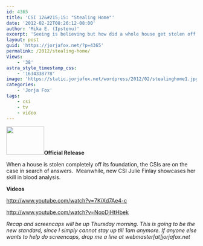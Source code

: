 ```yaml
---
id: 4365
title: 'CSI 12&#215;15: "Stealing Home"'
date: '2012-02-22T08:26:12-08:00'
author: 'Mika E. (Ipstenu)'
excerpt: 'Seeing is believing but how did a whole house get stolen off its foundation?  2/22 10pm ET/PT tonight!'
layout: post
guid: 'https://jorjafox.net/?p=4365'
permalink: /2012/stealing-home/
Views:
    - '38'
astra_style_timestamp_css:
    - '1634338778'
image: 'https://static.jorjafox.net/wordpress/2012/02/stealinghome1.jpg'
categories:
    - 'Jorja Fox'
tags:
    - csi
    - tv
    - video
---
```


**<img class="alignleft size-thumbnail wp-image-4353" title="stealinghome" src="//static.jorjafox.net/wordpress/2012/02/stealinghome1-210x140.jpg" alt="" width="100" height="75" />Official Release**

When a house is stolen completely off its foundation, the CSIs are on the case in search of answers.  Meanwhile, new CSI Julie Finlay showcases her skill in blood analysis.

**Videos**

http://www.youtube.com/watch?v=7KiXd7Ae4-c

http://www.youtube.com/watch?v=NopDjHtHbek

<em>Recap and screencaps will be up Thursday morning. This is going to be the new standard, since I simply cannot stay up till 1am anymore. If anyone else wants to help do screencaps, drop me a line at webmaster[at]jorjafox.net </em>
